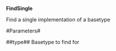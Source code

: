 **FindSingle**

Find a single implementation of a basetype

#Parameters#


##type##
Basetype to find for

